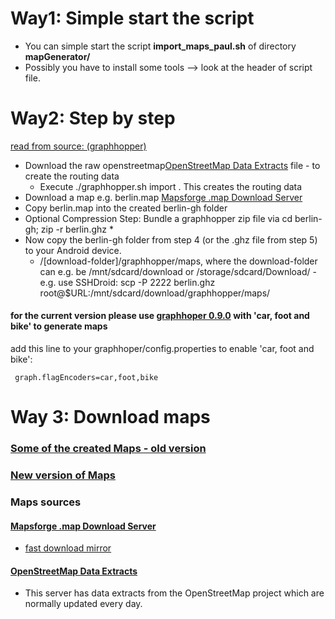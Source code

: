 # Way1: Simple start the script

- You can simple start the script **import_maps_paul.sh** of directory **mapGenerator/**
- Possibly you have to install some tools --> look at the header of script file.

# Way2: Step by step

[read from source: (graphhopper)](https://github.com/graphhopper/graphhopper/blob/master/docs/android/index.md)

- Download the raw openstreetmap[OpenStreetMap Data Extracts](http://download.geofabrik.de/) file - to create the routing data
    - Execute ./graphhopper.sh import <your-osm-file>. This creates the routing data
- Download a map e.g. berlin.map [Mapsforge .map Download Server](http://download.mapsforge.org/)
- Copy berlin.map into the created berlin-gh folder
- Optional Compression Step: Bundle a graphhopper zip file via cd berlin-gh; zip -r berlin.ghz *
- Now copy the berlin-gh folder from step 4 (or the .ghz file from step 5) to your Android device.
    - /[download-folder]/graphhopper/maps, where the download-folder can e.g. be /mnt/sdcard/download or
/storage/sdcard/Download/ - e.g. use SSHDroid: scp -P 2222 berlin.ghz root@$URL:/mnt/sdcard/download/graphhopper/maps/


#### for the current version please use [graphhoper 0.9.0](https://github.com/graphhopper/graphhopper/tree/0.9) with 'car, foot and bike' to generate maps

add this line to your graphhoper/config.properties to enable 'car, foot and bike':

```
 graph.flagEncoders=car,foot,bike
```

# Way 3: Download maps

### [Some of the created Maps - old version](http://folk.ntnu.no/junjung/pocketmaps/maps/)

### [New version of Maps](http://vsrv15044.customer.xenway.de/maps/)

### Maps sources
#### [Mapsforge .map Download Server](http://download.mapsforge.org/)
- [fast download mirror](http://ftp-stud.hs-esslingen.de/pub/Mirrors/download.mapsforge.org/maps/)

#### [OpenStreetMap Data Extracts](http://download.geofabrik.de/)
- This server has data extracts from the OpenStreetMap project which are normally updated every day.


